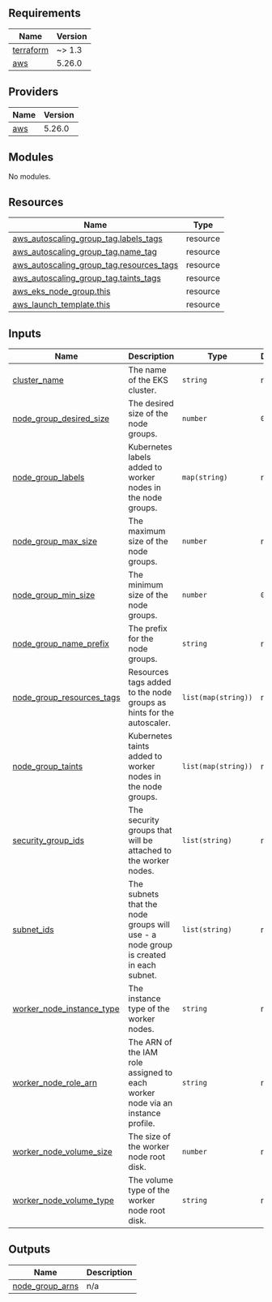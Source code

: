 <!-- BEGIN_TF_DOCS -->
## Requirements

| Name | Version |
|------|---------|
| <a name="requirement_terraform"></a> [terraform](#requirement\_terraform) | ~> 1.3 |
| <a name="requirement_aws"></a> [aws](#requirement\_aws) | 5.26.0 |

## Providers

| Name | Version |
|------|---------|
| <a name="provider_aws"></a> [aws](#provider\_aws) | 5.26.0 |

## Modules

No modules.

## Resources

| Name | Type |
|------|------|
| [aws_autoscaling_group_tag.labels_tags](https://registry.terraform.io/providers/hashicorp/aws/5.26.0/docs/resources/autoscaling_group_tag) | resource |
| [aws_autoscaling_group_tag.name_tag](https://registry.terraform.io/providers/hashicorp/aws/5.26.0/docs/resources/autoscaling_group_tag) | resource |
| [aws_autoscaling_group_tag.resources_tags](https://registry.terraform.io/providers/hashicorp/aws/5.26.0/docs/resources/autoscaling_group_tag) | resource |
| [aws_autoscaling_group_tag.taints_tags](https://registry.terraform.io/providers/hashicorp/aws/5.26.0/docs/resources/autoscaling_group_tag) | resource |
| [aws_eks_node_group.this](https://registry.terraform.io/providers/hashicorp/aws/5.26.0/docs/resources/eks_node_group) | resource |
| [aws_launch_template.this](https://registry.terraform.io/providers/hashicorp/aws/5.26.0/docs/resources/launch_template) | resource |

## Inputs

| Name | Description | Type | Default | Required |
|------|-------------|------|---------|:--------:|
| <a name="input_cluster_name"></a> [cluster\_name](#input\_cluster\_name) | The name of the EKS cluster. | `string` | n/a | yes |
| <a name="input_node_group_desired_size"></a> [node\_group\_desired\_size](#input\_node\_group\_desired\_size) | The desired size of the node groups. | `number` | `0` | no |
| <a name="input_node_group_labels"></a> [node\_group\_labels](#input\_node\_group\_labels) | Kubernetes labels added to worker nodes in the node groups. | `map(string)` | n/a | yes |
| <a name="input_node_group_max_size"></a> [node\_group\_max\_size](#input\_node\_group\_max\_size) | The maximum size of the node groups. | `number` | n/a | yes |
| <a name="input_node_group_min_size"></a> [node\_group\_min\_size](#input\_node\_group\_min\_size) | The minimum size of the node groups. | `number` | `0` | no |
| <a name="input_node_group_name_prefix"></a> [node\_group\_name\_prefix](#input\_node\_group\_name\_prefix) | The prefix for the node groups. | `string` | n/a | yes |
| <a name="input_node_group_resources_tags"></a> [node\_group\_resources\_tags](#input\_node\_group\_resources\_tags) | Resources tags added to the node groups as hints for the autoscaler. | `list(map(string))` | n/a | yes |
| <a name="input_node_group_taints"></a> [node\_group\_taints](#input\_node\_group\_taints) | Kubernetes taints added to worker nodes in the node groups. | `list(map(string))` | n/a | yes |
| <a name="input_security_group_ids"></a> [security\_group\_ids](#input\_security\_group\_ids) | The security groups that will be attached to the worker nodes. | `list(string)` | n/a | yes |
| <a name="input_subnet_ids"></a> [subnet\_ids](#input\_subnet\_ids) | The subnets that the node groups will use - a node group is created in each subnet. | `list(string)` | n/a | yes |
| <a name="input_worker_node_instance_type"></a> [worker\_node\_instance\_type](#input\_worker\_node\_instance\_type) | The instance type of the worker nodes. | `string` | n/a | yes |
| <a name="input_worker_node_role_arn"></a> [worker\_node\_role\_arn](#input\_worker\_node\_role\_arn) | The ARN of the IAM role assigned to each worker node via an instance profile. | `string` | n/a | yes |
| <a name="input_worker_node_volume_size"></a> [worker\_node\_volume\_size](#input\_worker\_node\_volume\_size) | The size of the worker node root disk. | `number` | n/a | yes |
| <a name="input_worker_node_volume_type"></a> [worker\_node\_volume\_type](#input\_worker\_node\_volume\_type) | The volume type of the worker node root disk. | `string` | n/a | yes |

## Outputs

| Name | Description |
|------|-------------|
| <a name="output_node_group_arns"></a> [node\_group\_arns](#output\_node\_group\_arns) | n/a |
<!-- END_TF_DOCS -->
